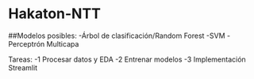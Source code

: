 # Hakaton-NTT


##Modelos posibles:
	-Árbol de clasificación/Random Forest
	-SVM
	-Perceptrón Multicapa


Tareas:
	-1 Procesar datos y EDA
	-2 Entrenar modelos
	-3 Implementación Streamlit



